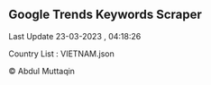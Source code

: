 

## Google Trends Keywords Scraper 
 
Last Update 23-03-2023 , 04:18:26

Country List :
VIETNAM.json



© Abdul Muttaqin 
